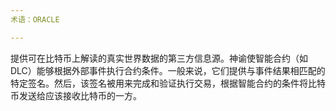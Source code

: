 ```yaml
---
术语：ORACLE

---
```

提供可在比特币上解读的真实世界数据的第三方信息源。神谕使智能合约（如 DLC）能够根据外部事件执行合约条件。一般来说，它们提供与事件结果相匹配的特定签名。然后，该签名被用来完成和验证执行交易，根据智能合约的条件将比特币发送给应该接收比特币的一方。